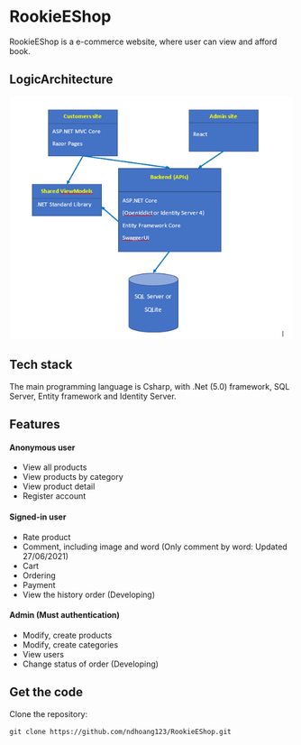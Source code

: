# RookieEShop
RookieEShop is a e-commerce website, where user can view and afford book.

## LogicArchitecture

![LogicArchitecture](imgforReadme/assignment-architecture.PNG)

## Tech stack
The main programming language is Csharp, with .Net (5.0) framework, SQL Server, Entity framework and Identity Server.

## Features
#### Anonymous user
- View all products
- View products by category
- View product detail
- Register account
#### Signed-in user
- Rate product
- Comment, including image and word (Only comment by word: Updated 27/06/2021)
- Cart
- Ordering
- Payment
- View the history order (Developing)
#### Admin (Must authentication)
- Modify, create products
- Modify, create categories
- View users
- Change status of order (Developing)
## Get the code
Clone the repository:
```
git clone https://github.com/ndhoang123/RookieEShop.git
```
